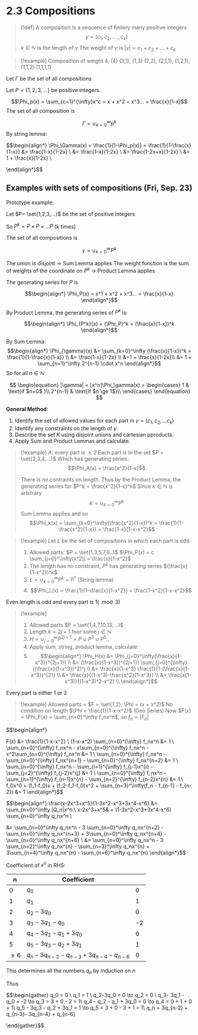 # 2.3 Compositions

> [!def] 
> A composition is a sequence of finitely many positive integers
> $$ \gamma = (c_1, c_2, ...., c_k)$$
> $k \in \mathbb{N}$ is the length of $\gamma$
> The weight of $\gamma$ is $|\gamma| = c_1 + c_2 + ... + c_k$

> [!example] 
> Composition of weight 4.
> (4)
> (3,1), (1,3)
> (2,2), (2,1,1), (1,2,1), (1,1,2)
> (1,1,1,1)

Let $\Gamma$ be the set of all compositions

Let $P = \{1,2,3,...\}$ be positive integers.

$$\Phi_p(x) = \sum_{c=1}^{\infty}x^c = x + x^2 + x^3... = \frac{x}{1-x}$$
The set of all composition is 

$$\Gamma = \cup_{k=0}^{\infty}p^k$$
By string lemma:

$$\begin{align*}
\Phi_\Gamma(x) = \frac{1}{1-\Phi_p(x)} = \frac{1}{1-\frac{x}{1-x}} &= \frac{1-x}{1-2x} \\
&= \frac{1-x}{1-2x} \\
&= \frac{1-2x+x}{1-2x} \\
&= 1 + \frac{x}{1-2x} \\

\end{align*}$$


## Examples with sets of compositions (Fri, Sep. 23)

Prototype example:

Let $P= \set{1,2,3,...}$ be the set of positive integers

So $P^k = P \times P \times ... P$ ($k$ times)

The set of all compositions is 

$$
\gamma = \cup_{k=0}^\infty P^k
$$

The union is disjoint $\to$ Sum Lemma applies
The weight function is the sum of weights of the coordinate on $P^k$ $\to$ Product Lemma applies

The generating series for $P$ is 

$$\begin{align*}
\Phi_P(x) = x^1 + x^2 + x^3... = \frac{x}{1-x}
\end{align*}$$

By Product Lemma, the generating series of $P^k$ is:

$$\begin{align*}
\Phi_{P^k}(x) = (\Phi_P)^k = (\frac{x}{1-x})^k
\end{align*}$$

By Sum Lemma:
$$\begin{align*}
\Phi_{\gamma}(x) &= \sum_{k=0}^\infty (\frac{x}{1-x})^k = \frac{1}{1-\frac{x}{1-x}} \\
&= \frac{1-x}{1-2x} \\
&=1 + \frac{x}{1-2x}\\
&= 1 + \sum_{n=1}^\infty 2^{n-1} \cdot x^n
\end{align*}$$
So for all $n\in \mathbb{N}$:

$$
\begin{equation}
  |\gamma| = [x^n]\Phi_\gamma(x) =
    \begin{cases}
      1 & \text{if $n=0$ }\\
      2^{n-1} & \text{if $n \ge 1$}\\
    \end{cases}       
\end{equation}
$$


**General Method**:

1. Identify the set of allowed values for each part in $\gamma = (c_1, c_2, ... c_k)$
2. Identify any constraints on the length of $\gamma$.
3. Describe the set $K$ using disjoint unions and cartesian pproducts.
4. Apply Sum and Product Lemmas and calculate. 

> [!example] 
> $A$: every part is $\ge 2$
> Each part is in the set $P = \set{2,3,4,...}$
> Which has generating series:
> $$\Phi_A(x) = \frac{x^2}{1-x}$$
> 
> There is no contraints on length.
> Thus by the Product Lemma, the generating series for $P^k = \frac{x^2}{1-x}^k$
> Since $k \in \mathbb{N}$ is arbitrary
> $$K = \cup_{k=0}^\infty P^k \tag{disjoint union}$$
> Sum Lemma applies and so
> $$\Phi_k(x) = \sum_{k=0}^\infty(\frac{x^2}{1-x})^k = \frac{1}{1-\frac{x^2}{1-x}} = \frac{1-x}{1-x-x^2}$$

> [!example] 
> Let $L$ be the set of compositions in which each part is odd. 
> 1. Allowed parts: $P = \set{1,3,5,7,9..}$
>  $\Phi_P(x) = c \sum_{j=0}^\infty(x^2)j = \frac{x}{1-x^2}$
>2. The length has no constraint, $P^k$ has generating series $(\frac{x}{1-x^2})^k$
>3. $L = \cup_{k=0}^\infty P^k = P^*$ (String lemma)
>4. $$\Phi_L(x) = \frac{1}{1-\frac{x}{1-x^2}} = \frac{1-x^2}{1-x-x^2}$$

Even length is odd and every part is $1 (\mod 3)$
> [!example]
> 1. Allowed parts $P = \set{1,4,7,10,13, ..}$
> 2. Length $k=2j+1$ foor some $j \in \mathbb{N}$
> 3. $H = \cup_{j=0}^\infty P^{2j+1} = P \cup P^3 \cup P^5..$
> 4. Apply sum, string, product lemma, calculate:
> 5. $$\begin{align*}
> \Phi_H(x) &= \Phi_{j=0}^\infty(\frac{x}{1-x^3})^{2j+1}) \\
> &= (\frac{x}{1-x^3})^{2j+1}) \sum_{j=0}^{\infty}((\frac{x}{1-x^3})^2)^j \\
> &= \frac{x}{1-x^3} \frac{1}{1-(\frac{x}{1-x^3})^{2}} \\
> &= \frac{x}{(1-x^3)-\frac{x^2}{1-x^3}} \\
> &= \frac{x(1-x^3)}{(1-x^3)^2-x^2} \\
> \end{align*}$$

Every part is either 1 or 2
> [!example] 
> Allowed parts = $F = \set{1,2}, \Phi = (x + x^2)$
> No condition on length
> $\Phi = \frac{1}{1-x-x^2}$ (Geo Series)
> Now 
> $F(x) = \Phi_F(x) = \sum_{n=0}^\infty f_nx^n$, so $f_n = |F_n|$

$$\begin{align*}

F(x) &= \frac{1}{1-x-x^2} \\
(1-x-x^2) \sum_{n=0}^{\infty} f_nx^n &= 1 \\
\sum_{n=0}^{\infty} f_nx^n - x\sum_{n=0}^{\infty} f_nx^n - x^2\sum_{n=0}^{\infty} f_nx^n &= 1 \\
\sum_{n=0}^{\infty} f_nx^n - \sum_{n=0}^{\infty} f_nx^{n+1} - \sum_{n=0}^{\infty} f_nx^{n+2} &= 1 \\
\sum_{n=0}^{\infty} f_nx^n - \sum_{i=1}^{\infty} f_{j-1}x^{i} - \sum_{j=2}^{\infty} f_{j-2}x^{j} &= 1 \\
\sum_{n=0}^{\infty} f_nx^n - \sum_{n=1}^{\infty} f_{n-1}x^{n} - \sum_{n=2}^{\infty} f_{n-2}x^{n} &= 1 \\
f_0x^0 + (f_1-f_0)x + (f_2-f_1-f_0)x^2 + \sum_{n=3}^\infty(f_n - f_{n-1} - f_{n-2}) &= 1
\end{align*}$$


 

$$\begin{align*}
\frac{x-2x^3+x^5}{1-3x^2-x^3+3x^4-x^6} &= \sum_{n=0}^\infty |Q_n|x^n \\
x-2x^3+x^5& = (1-3x^2-x^3+3x^4-x^6) \sum_{n=0}^\infty q_nx^n \\

&= \sum_{n=0}^\infty q_nx^n - 3 \sum_{n=0}^\infty q_nx^{n+2} - \sum_{n=0}^\infty q_nx^{n+3} + 3\sum_{n=0}^\infty q_nx^{n+4} - \sum_{n=0}^\infty q_nx^{n+6} \\
&= \sum_{n=0}^\infty q_nx^n - 3 \sum_{n=2}^\infty q_nx^{n} - \sum_{n=3}^\infty q_nx^{n} + 3\sum_{n=4}^\infty q_nx^{n} - \sum_{n=6}^\infty q_nx^{n}
\end{align*}$$


Coefficient of $x^n$ in RHS:

| n       | Coefficient                                     |     |
| ------- | ----------------------------------------------- | --- |
| 0       | $q_0$                                           | 0   |
| 1       | $q_1$                                           | 1   |
| 2       | $q_2 - 3q_0$                                    | 0   |
| 3       | $q_3 - 3q_1 - q_0$                              | -2  |
| 4       | $q_4 -3q_2 - q_1 + 3q_0$                        | 0   |
| 5       | $q_5 - 3q_3 - q_2 + 3q_1$                       | 1   |
| $\ge 6$ | $q_n - 3q_{n-2} - q_{n-3} + 3q_{n-4} - q_{n-6}$ | 0   |


This determines all the numbers $q_n$ by induction on $n$

Thus

$$\begin{gather}
q_0 = 0 \\
q_1 = 1 \\
q_2-3q_0 = 0 \to q_2 = 0 \\
q_3- 3q_1 - q_0 = -2  \to q_3 = 3 + 0 - 2 = 1\\
q_4 - q_2 - q_1 + 3q_0 = 0  \to q_4 = 0 + 1 + 0 = 1\\
q_5 - 3q_3 - q_2 + 3q_1 = 1  \to q_5 = 3 + 0 - 3 + 1 = 1\\
q_n = 3q_{n-2} + q_{n-3}- 3q_{n-4} + q_{n-6}

\end{gather}$$